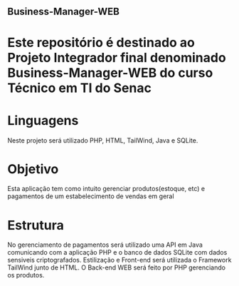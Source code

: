 ## Business-Manager-WEB
# Este repositório é destinado ao Projeto Integrador final denominado Business-Manager-WEB do curso Técnico em TI do Senac

# Linguagens
Neste projeto será utilizado PHP, HTML, TailWind, Java e SQLite.

# Objetivo
Esta aplicação tem como intuito gerenciar produtos(estoque, etc) e pagamentos de um estabelecimento de vendas em geral

# Estrutura
No gerenciamento de pagamentos será utilizado uma API em Java comunicando com a aplicação PHP e o banco de dados SQLite com dados sensiveis criptografados.
Estilização e Front-end será utilizada o Framework TailWind junto de HTML.
O Back-end WEB será feito por PHP gerenciando os produtos.
